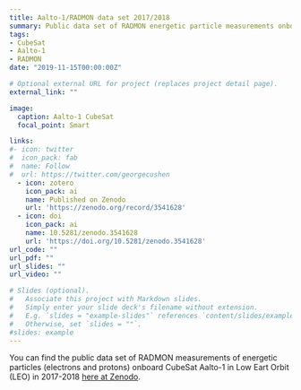```yaml
---
title: Aalto-1/RADMON data set 2017/2018
summary: Public data set of RADMON energetic particle measurements onboard CubeSat Aalto-1
tags:
- CubeSat
- Aalto-1
- RADMON
date: "2019-11-15T00:00:00Z"

# Optional external URL for project (replaces project detail page).
external_link: ""

image:
  caption: Aalto-1 CubeSat
  focal_point: Smart

links:
#- icon: twitter
#  icon_pack: fab
#  name: Follow
#  url: https://twitter.com/georgecushen
  - icon: zotero
    icon_pack: ai
    name: Published on Zenodo
    url: 'https://zenodo.org/record/3541628'
  - icon: doi
    icon_pack: ai
    name: 10.5281/zenodo.3541628
    url: 'https://doi.org/10.5281/zenodo.3541628'
url_code: ""
url_pdf: ""
url_slides: ""
url_video: ""

# Slides (optional).
#   Associate this project with Markdown slides.
#   Simply enter your slide deck's filename without extension.
#   E.g. `slides = "example-slides"` references `content/slides/example-slides.md`.
#   Otherwise, set `slides = ""`.
#slides: example
---
```


You can find the public data set of RADMON measurements of energetic particles (electrons and protons) onboard CubeSat Aalto-1 in Low Eart Orbit (LEO) in 2017-2018 [here at Zenodo](https://zenodo.org/record/3541628).


